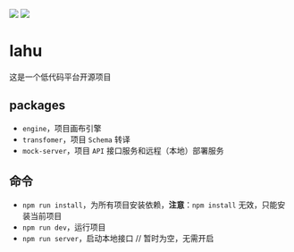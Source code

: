 ![](https://img.shields.io/badge/lahu-low--code-ff69b4.svg?style=plastic)
[![](https://img.shields.io/badge/author-SethVoler-blue.svg?style=plastic)](https://sethvoler.github.io)
# lahu

这是一个低代码平台开源项目

## packages

- `engine`，项目画布引擎
- `transfomer`，项目 `Schema` 转译
- `mock-server`，项目 `API` 接口服务和远程（本地）部署服务

## 命令

- `npm run install`，为所有项目安装依赖，**注意**：`npm install` 无效，只能安装当前项目
- `npm run dev`，运行项目
- `npm run server`，启动本地接口 // 暂时为空，无需开启
